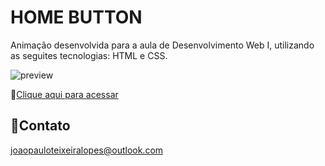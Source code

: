 # HOME BUTTON

Animação desenvolvida para a aula de Desenvolvimento Web I, utilizando as seguites tecnologias: HTML e CSS.

![preview](/.Icon.gif)

🔗[Clique aqui para acessar](https://codepen.io/joaop-dev/pen/XWwmPXY)

## 📧Contato

joaopauloteixeiralopes@outlook.com
